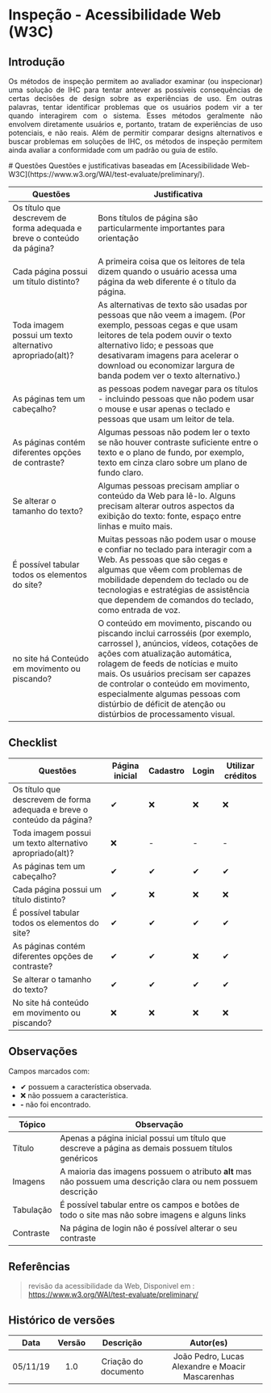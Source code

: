 # Inspeção - Acessibilidade Web (W3C)
 
## Introdução
 
<p align="justify">
Os métodos de inspeção permitem ao avaliador examinar (ou inspecionar) uma
solução de IHC para tentar antever as possíveis consequências de certas decisões de design sobre as experiências de uso. Em outras palavras, tentar identificar problemas
que os usuários podem vir a ter quando interagirem com o sistema. Esses métodos
geralmente não envolvem diretamente usuários e, portanto, tratam de experiências
de uso potenciais, e não reais. Além de permitir comparar designs alternativos e buscar problemas em soluções de IHC, os métodos de inspeção permitem ainda avaliar
a conformidade com um padrão ou guia de estilo.
</p> 
# Questões 
Questões e justificativas baseadas em [Acessibilidade Web-W3C](https://www.w3.org/WAI/test-evaluate/preliminary/).
 
|Questões | Justificativa|
|---------|---------------|
|Os título que descrevem de forma adequada e breve o conteúdo da página?|Bons títulos de página são particularmente importantes para orientação |
|Cada página possui um título distinto?| A primeira coisa que os leitores de tela dizem quando o usuário acessa uma página da web diferente é o título da página.|
|Toda imagem possui um texto alternativo apropriado(alt)?|As alternativas de texto são usadas por pessoas que não veem a imagem. (Por exemplo, pessoas cegas e que usam leitores de tela podem ouvir o texto alternativo lido; e pessoas que desativaram imagens para acelerar o download ou economizar largura de banda podem ver o texto alternativo.)|
|As páginas tem um cabeçalho?|as pessoas podem navegar para os títulos - incluindo pessoas que não podem usar o mouse e usar apenas o teclado e pessoas que usam um leitor de tela.|
|As páginas contém diferentes opções de contraste?|Algumas pessoas não podem ler o texto se não houver contraste suficiente entre o texto e o plano de fundo, por exemplo, texto em cinza claro sobre um plano de fundo claro.|
|Se alterar o tamanho do texto?|Algumas pessoas precisam ampliar o conteúdo da Web para lê-lo. Alguns precisam alterar outros aspectos da exibição do texto: fonte, espaço entre linhas e muito mais.|
|É possível  tabular todos os elementos do site?|Muitas pessoas não podem usar o mouse e confiar no teclado para interagir com a Web. As pessoas que são cegas e algumas que vêem com problemas de mobilidade dependem do teclado ou de tecnologias e estratégias de assistência que dependem de comandos do teclado, como entrada de voz. |
|no site há Conteúdo em movimento ou piscando?|O conteúdo em movimento, piscando ou piscando inclui carrosséis (por exemplo, carrossel ), anúncios, vídeos, cotações de ações com atualização automática, rolagem de feeds de notícias e muito mais. Os usuários precisam ser capazes de controlar o conteúdo em movimento, especialmente algumas pessoas com distúrbio de déficit de atenção ou distúrbios de processamento visual.|
 
 

 
## Checklist

|Questões|Página inicial|Cadastro|Login| Utilizar créditos|
|--------|--------|-------|-------|------|
|Os título que descrevem de forma adequada e breve o conteúdo da página?|✔|❌|❌|❌|
|Toda imagem possui um texto alternativo apropriado(alt)?|❌|-|-|-|
|As páginas tem um cabeçalho?|✔|✔|✔|✔|
|Cada página possui um título distinto?|✔|❌|❌|❌|
|É possível  tabular todos os elementos do site?|✔|✔|✔|✔|
|As páginas contém diferentes opções de contraste?|✔|✔|❌|✔|
|Se alterar o tamanho do texto?|✔|✔|✔|✔|
|No site há conteúdo em movimento ou piscando?|❌|❌|❌|❌|

 

## Observações
Campos marcados com:
- ✔ possuem a característica observada.
- ❌ não possuem a característica.
- **-** não foi encontrado.

|Tópico|Observação|
|------|----------|
|Título|Apenas a página inicial possui um título que descreve a página as demais possuem títulos genéricos|
|Imagens| A maioria das imagens possuem o atributo **alt** mas não possuem uma descrição clara ou nem possuem descrição|
|Tabulação| É possível tabular entre os campos e botões de todo o site mas não sobre imagens e alguns links|
|Contraste|Na página de login não é possível alterar o seu contraste|


## Referências 
 
> revisão da acessibilidade da Web, Disponivel em : https://www.w3.org/WAI/test-evaluate/preliminary/
 
 
## Histórico de versões
 
| Data | Versão | Descrição | Autor(es) |
|:--:|:--:|:--:|:--:|
|05/11/19|1.0|Criação do documento|João Pedro, Lucas Alexandre e Moacir Mascarenhas|



